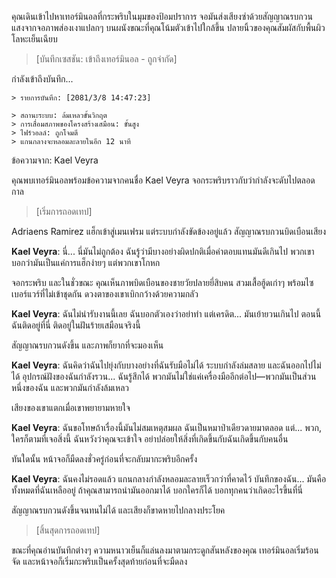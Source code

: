 คุณเดินเข้าไปหาเทอร์มินอลที่กระพริบในมุมของป้อมปราการ จอมันส่งเสียงซ่าด้วยสัญญาณรบกวน แสงจากจอภาพส่องเงาแปลกๆ บนผนังขณะที่คุณโน้มตัวเข้าไปใกล้ขึ้น ปลายนิ้วของคุณสัมผัสกับพื้นผิวโลหะเย็นเฉียบ

> [บันทึกเซสชัน: เข้าถึงเทอร์มินอล - ถูกจำกัด]

กำลังเข้าถึงบันทึก...

```
> รายการบันทึก: [2081/3/8 14:47:23]

> สถานะระบบ: ล้มเหลวขั้นวิกฤต
> การเสื่อมสภาพของโครงสร้างเสมือน: ขั้นสูง
> ไฟร์วอลล์: ถูกโจมตี
> แกนกลางจะหลอมละลายในอีก 12 นาที
```

ข้อความจาก: Kael Veyra

คุณพบเทอร์มินอลพร้อมข้อความจากคนชื่อ Kael Veyra จอกระพริบราวกับว่ากำลังจะดับไปตลอดกาล

> [เริ่มการถอดเทป]

Adriaens Ramirez แฮ็กเข้าสู่เมนเฟรม แต่ระบบกำลังขัดข้องอยู่แล้ว สัญญาณรบกวนบิดเบือนเสียง

**Kael Veyra**: นี่... นี่มันไม่ถูกต้อง ฉันรู้ว่ามีบางอย่างผิดปกติเมื่อค่าตอบแทนมันดีเกินไป พวกเขาบอกว่ามันเป็นแค่การแฮ็กง่ายๆ แต่พวกเขาโกหก

จอกระพริบ และในชั่วขณะ คุณเห็นภาพบิดเบือนของชายวัยปลายยี่สิบคน สวมเสื้อฮู้ดเก่าๆ พร้อมไซเบอร์แวร์ที่ไม่เข้าชุดกัน ดวงตาของเขาเบิกกว้างด้วยความกลัว

**Kael Veyra**: ฉันไม่น่ารับงานนี้เลย ฉันบอกตัวเองว่าอย่าทำ แต่เครดิต... มันเย้ายวนเกินไป ตอนนี้ฉันติดอยู่ที่นี่ ติดอยู่ในฝันร้ายเสมือนจริงนี้

สัญญาณรบกวนดังขึ้น และภาพก็ยากที่จะมองเห็น

**Kael Veyra**: ฉันคิดว่าฉันไปยุ่งกับบางอย่างที่ฉันรับมือไม่ได้ ระบบกำลังล่มสลาย และฉันออกไปไม่ได้ อุปกรณ์ฝังของฉันกำลังรวน... ฉันรู้สึกได้ พวกมันไม่ใช่แค่เครื่องมืออีกต่อไป—พวกมันเป็นส่วนหนึ่งของฉัน และพวกมันกำลังล้มเหลว

เสียงของเขาแตกเมื่อเขาพยายามหายใจ

**Kael Veyra**: ฉันขอโทษถ้าเรื่องนี้มันไม่สมเหตุสมผล ฉันเป็นหมาป่าเดียวดายมาตลอด แต่... พวก, ใครก็ตามที่เจอสิ่งนี้ ฉันหวังว่าคุณจะเข้าใจ อย่าปล่อยให้สิ่งที่เกิดขึ้นกับฉันเกิดขึ้นกับคนอื่น

ทันใดนั้น หน้าจอก็มืดลงชั่วครู่ก่อนที่จะกลับมากะพริบอีกครั้ง

**Kael Veyra**: ฉันคงไม่รอดแล้ว แกนกลางกำลังหลอมละลายเร็วกว่าที่คาดไว้ บันทึกของฉัน... มันคือทั้งหมดที่ฉันเหลืออยู่ ถ้าคุณสามารถนำมันออกมาได้ บอกใครก็ได้ บอกทุกคนว่าเกิดอะไรขึ้นที่นี่

สัญญาณรบกวนดังขึ้นจนทนไม่ได้ และเสียงก็ขาดหายไปกลางประโยค

> [สิ้นสุดการถอดเทป]

ขณะที่คุณอ่านบันทึกต่างๆ ความหนาวเย็นก็แล่นลงมาตามกระดูกสันหลังของคุณ เทอร์มินอลเริ่มร้อนจัด และหน้าจอก็เริ่มกะพริบเป็นครั้งสุดท้ายก่อนที่จะมืดลง
